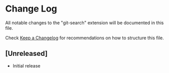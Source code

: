 # Change Log

All notable changes to the "git-search" extension will be documented in this file.

Check [Keep a Changelog](http://keepachangelog.com/) for recommendations on how to structure this file.

## [Unreleased]

- Initial release